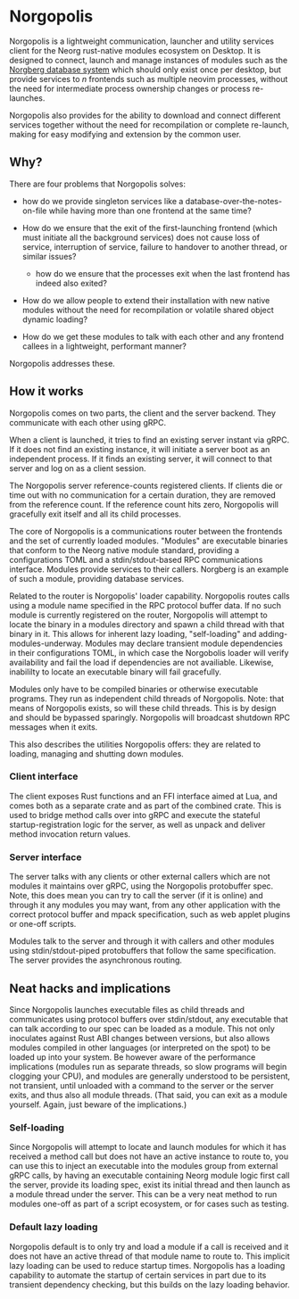# Norgopolis

Norgopolis is a lightweight communication, launcher and utility services client for the Neorg rust-native modules ecosystem on Desktop. It is designed to connect, launch and manage instances of modules such as the [Norgberg database system](https://github.com/SevorisDoe/Norgberg) which should only exist once per desktop, but provide services to *n* frontends such as multiple neovim processes, without the need for intermediate process ownership changes or process re-launches.

Norgopolis also provides for the ability to download and connect different services together without the need for recompilation or complete re-launch, making for easy modifying and extension by the common user.

## Why?

There are four problems that Norgopolis solves:

- how do we provide singleton services like a database-over-the-notes-on-file while having more than one frontend at the same time?
  
- How do we ensure that the exit of the first-launching frontend (which must initiate all the background services) does not cause loss of service, interruption of service, failure to handover to another thread, or similar issues?
  
  - how do we ensure that the processes exit when the last frontend has indeed also exited?
    
- How do we allow people to extend their installation with new native modules without the need for recompilation or volatile shared object dynamic loading?
  
- How do we get these modules to talk with each other and any frontend callees in a lightweight, performant manner?
  

Norgopolis addresses these.

## How it works

Norgopolis comes on two parts, the client and the server backend. They communicate with each other using gRPC.

When a client is launched, it tries to find an existing server instant via gRPC. If it does not find an existing instance, it will initiate a server boot as an independent process. If it finds an existing server, it will connect to that server and log on as a client session.

The Norgopolis server reference-counts registered clients. If clients die or time out with no communication for a certain duration, they are removed from the reference count. If the reference count hits zero, Norgopolis will gracefully exit itself and all its child processes.

The core of Norgopolis is a communications router between the frontends and the set of currently loaded modules. "Modules" are executable binaries that conform to the Neorg native module standard, providing a configurations TOML and a stdin/stdout-based RPC communications interface. Modules provide services to their callers. Norgberg is an example of such a module, providing database services.

Related to the router is Norgopolis' loader capability. Norgopolis routes calls using a module name specified in the RPC protocol buffer data. If no such module is currently registered on the router, Norgopolis will attempt to locate the binary in a modules directory and spawn a child thread with that binary in it. This allows for inherent lazy loading, "self-loading" and adding-modules-underway. Modules may declare transient module dependencies in their configurations TOML, in which case the Norgobolis loader will verify availability and fail the load if dependencies are not availiable. Likewise, inabililty to locate an executable binary will fail gracefully.

Modules only have to be compiled binaries or otherwise executable programs. They run as independent child threads of Norgopolis. Note: that means of Norgopolis exists, so will these child threads. This is by design and should be bypassed sparingly. Norgopolis will broadcast shutdown RPC messages when it exits.

This also describes the utilities Norgopolis offers: they are related to loading, managing and shutting down modules.

### Client interface

The client exposes Rust functions and an FFI interface aimed at Lua, and comes both as a separate crate and as part of the combined crate. This is used to bridge method calls over into gRPC and execute the stateful startup-registration logic for the server, as well as unpack and deliver method invocation return values.

### Server interface

The server talks with any clients or other external callers which are not modules it maintains over gRPC, using the Norgopolis protobuffer spec. Note, this does mean you can try to call the server (if it is online) and through it any modules you may want, from any other application with the correct protocol buffer and mpack specification, such as web applet plugins or one-off scripts.

Modules talk to the server and through it with callers and other modules using stdin/stdout-piped protobuffers that follow the same specification. The server provides the asynchronous routing.

## Neat hacks and implications

Since Norgopolis launches executable files as child threads and communicates using protocol buffers over stdin/stdout, any executable that can talk according to our spec can be loaded as a module. This not only inoculates against Rust ABI changes between versions, but also allows modules compiled in other languages (or interpreted on the spot) to be loaded up into your system. Be however aware of the performance implications (modules run as separate threads, so slow programs will begin clogging your CPU), and modules are generally understood to be persistent, not transient, until unloaded with a command to the server or the server exits, and thus also all module threads. (That said, you can exit as a module yourself. Again, just beware of the implications.)

### Self-loading

Since Norgopolis will attempt to locate and launch modules for which it has received a method call but does not have an active instance to route to, you can use this to inject an executable into the modules group from external gRPC calls, by having an executable containing Neorg module logic first call the server, provide its loading spec, exist its initial thread and then launch as a module thread under the server. This can be a very neat method to run modules one-off as part of a script ecosystem, or for cases such as testing.

### Default lazy loading

Norgopolis default is to only try and load a module if a call is received and it does not have an active thread of that module name to route to. This implicit lazy loading can be used to reduce startup times. Norgopolis has a loading capability to automate the startup of certain services in part due to its transient dependency checking, but this builds on the lazy loading behavior.
